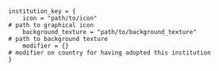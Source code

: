     institution_key = {
        icon = "path/to/icon"                                                           # path to graphical icon
        background_texture = "path/to/background_texture"                               # path to background texture
        modifier = {}                                                                   # modifier on country for having adopted this institution
    }
